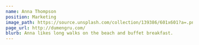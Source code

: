 ```yaml
---
name: Anna Thompson
position: Marketing
image_path: https://source.unsplash.com/collection/139386/601x601?a=.png
page_url: http://dumengru.com/
blurb: Anna likes long walks on the beach and buffet breakfast.
---
```

